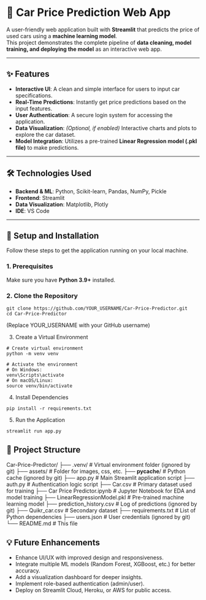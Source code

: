# 🚗 Car Price Prediction Web App

A user-friendly web application built with **Streamlit** that predicts the price of used cars using a **machine learning model**.  
This project demonstrates the complete pipeline of **data cleaning, model training, and deploying the model** as an interactive web app.

---

## ✨ Features
- **Interactive UI**: A clean and simple interface for users to input car specifications.  
- **Real-Time Predictions**: Instantly get price predictions based on the input features.  
- **User Authentication**: A secure login system for accessing the application.  
- **Data Visualization**: *(Optional, if enabled)* Interactive charts and plots to explore the car dataset.  
- **Model Integration**: Utilizes a pre-trained **Linear Regression model (.pkl file)** to make predictions.  

---

## 🛠️ Technologies Used
- **Backend & ML**: Python, Scikit-learn, Pandas, NumPy, Pickle  
- **Frontend**: Streamlit  
- **Data Visualization**: Matplotlib, Plotly  
- **IDE**: VS Code  

---

## 🚀 Setup and Installation

Follow these steps to get the application running on your local machine.  

### 1. Prerequisites  
Make sure you have **Python 3.9+** installed.  

### 2. Clone the Repository
```arduino
git clone https://github.com/YOUR_USERNAME/Car-Price-Predictor.git
cd Car-Price-Predictor
```
(Replace YOUR_USERNAME with your GitHub username)

3. Create a Virtual Environment
```arduino
# Create virtual environment
python -m venv venv

# Activate the environment
# On Windows:
venv\Scripts\activate
# On macOS/Linux:
source venv/bin/activate
```
4. Install Dependencies
```arduino
pip install -r requirements.txt
```

5. Run the Application
```arduino
streamlit run app.py
```

## 📂 Project Structure

Car-Price-Predictor/
├── .venv/                  # Virtual environment folder (ignored by git)
├── assets/                 # Folder for images, css, etc.
├── __pycache__/            # Python cache (ignored by git)
├── app.py                  # Main Streamlit application script
├── auth.py                 # Authentication logic script
├── Car.csv                 # Primary dataset used for training
├── Car Price Predictor.ipynb # Jupyter Notebook for EDA and model training
├── LinearRegressionModel.pkl # Pre-trained machine learning model
├── prediction_history.csv  # Log of predictions (ignored by git)
├── Quikr_car.csv           # Secondary dataset
├── requirements.txt        # List of Python dependencies
├── users.json              # User credentials (ignored by git)
└── README.md               # This file

## 💡 Future Enhancements

* Enhance UI/UX with improved design and responsiveness.
* Integrate multiple ML models (Random Forest, XGBoost, etc.) for better accuracy.
* Add a visualization dashboard for deeper insights.
* Implement role-based authentication (admin/user).
* Deploy on Streamlit Cloud, Heroku, or AWS for public access.